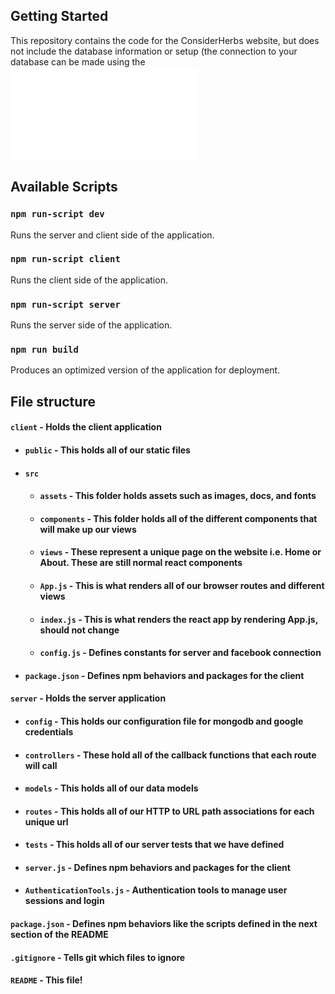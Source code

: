 ## Getting Started
This repository contains the code for the ConsiderHerbs website, but does not include the database information or setup (the connection to your database can be made using the ![config.js](server/config.js)


## Available Scripts

### `npm run-script dev`
Runs the server and client side of the application.

### `npm run-script client`
Runs the client side of the application.

### `npm run-script server`
Runs the server side of the application.

### `npm run build`
Produces an optimized version of the application for deployment.

## File structure
#### `client` - Holds the client application
- #### `public` - This holds all of our static files
- #### `src`
    - #### `assets` - This folder holds assets such as images, docs, and fonts
    - #### `components` - This folder holds all of the different components that will make up our views
    - #### `views` - These represent a unique page on the website i.e. Home or About. These are still normal react components
    - #### `App.js` - This is what renders all of our browser routes and different views
    - #### `index.js` - This is what renders the react app by rendering App.js, should not change
    - #### `config.js` - Defines constants for server and facebook connection
- #### `package.json` - Defines npm behaviors and packages for the client
#### `server` - Holds the server application
- #### `config` - This holds our configuration file for mongodb and google credentials
- #### `controllers` - These hold all of the callback functions that each route will call
- #### `models` - This holds all of our data models
- #### `routes` - This holds all of our HTTP to URL path associations for each unique url
- #### `tests` - This holds all of our server tests that we have defined
- #### `server.js` - Defines npm behaviors and packages for the client
- #### `AuthenticationTools.js` - Authentication tools to manage user sessions and login
#### `package.json` - Defines npm behaviors like the scripts defined in the next section of the README
#### `.gitignore` - Tells git which files to ignore
#### `README` - This file!
